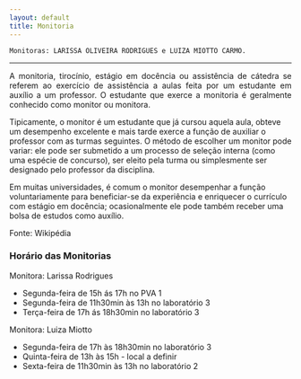 ```yaml
---
layout: default
title: Monitoria
---
```


    Monitoras: LARISSA OLIVEIRA RODRIGUES e LUIZA MIOTTO CARMO.


---

<p style="text-align: justify;"> 
A monitoria, tirocínio, estágio em docência ou assistência de cátedra se referem ao exercício de assistência a aulas feita por um estudante em auxílio a um professor. O estudante que exerce a monitoria é geralmente conhecido como monitor ou monitora.

Tipicamente, o monitor é um estudante que já cursou aquela aula, obteve um desempenho excelente e mais tarde exerce a função de auxiliar o professor com as turmas seguintes. O método de escolher um monitor pode variar: ele pode ser submetido a um processo de seleção interna (como uma espécie de concurso), ser eleito pela turma ou simplesmente ser designado pelo professor da disciplina.

Em muitas universidades, é comum o monitor desempenhar a função voluntariamente para beneficiar-se da experiência e enriquecer o currículo com estágio em docência; ocasionalmente ele pode também receber uma bolsa de estudos como auxílio.

Fonte: Wikipédia
</p>

### Horário das Monitorias

Monitora: Larissa Rodrigues

* Segunda-feira de 15h ás 17h no PVA 1
* Segunda-feira de 11h30min às 13h no laboratório 3
* Terça-feira de 17h ás 18h30min no laboratório 3

Monitora: Luiza Miotto

* Segunda-feira de 17h às 18h30min no laboratório 3
* Quinta-feira de 13h às 15h - local a definir
* Sexta-feira de 11h30min às 13h no laboratório 2
